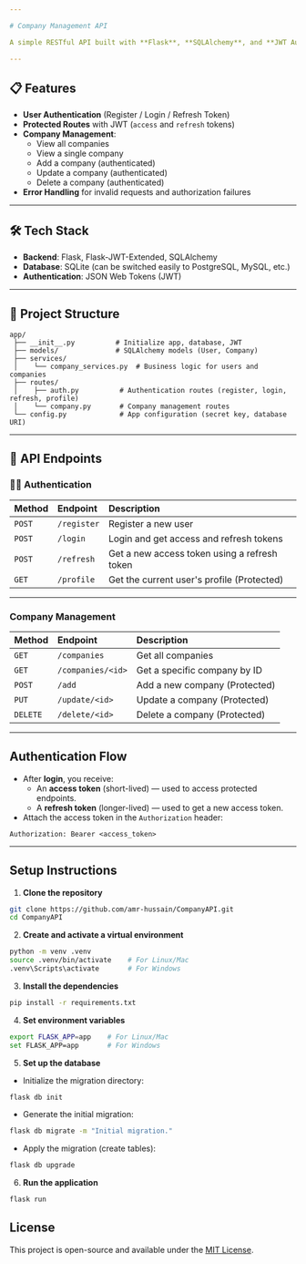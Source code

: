 ```yaml
---

# Company Management API

A simple RESTful API built with **Flask**, **SQLAlchemy**, and **JWT Authentication** to manage companies and user accounts.

---
```


## 📋 Features

- **User Authentication** (Register / Login / Refresh Token)
- **Protected Routes** with JWT (`access` and `refresh` tokens)
- **Company Management**:
  - View all companies
  - View a single company
  - Add a company (authenticated)
  - Update a company (authenticated)
  - Delete a company (authenticated)
- **Error Handling** for invalid requests and authorization failures

---

## 🛠️ Tech Stack

- **Backend**: Flask, Flask-JWT-Extended, SQLAlchemy
- **Database**: SQLite (can be switched easily to PostgreSQL, MySQL, etc.)
- **Authentication**: JSON Web Tokens (JWT)

---

## 📂 Project Structure

```
app/
 ├── __init__.py          # Initialize app, database, JWT
 ├── models/              # SQLAlchemy models (User, Company)
 ├── services/
 │    └── company_services.py  # Business logic for users and companies
 ├── routes/
 │    ├── auth.py          # Authentication routes (register, login, refresh, profile)
 │    └── company.py       # Company management routes
 └── config.py             # App configuration (secret key, database URI)
```

---

## 🚦 API Endpoints

### 🧑‍💻 Authentication

| Method | Endpoint | Description |
|:---|:---|:---|
| `POST` | `/register` | Register a new user |
| `POST` | `/login` | Login and get access and refresh tokens |
| `POST` | `/refresh` | Get a new access token using a refresh token |
| `GET`  | `/profile` | Get the current user's profile (Protected) |

---

### Company Management

| Method | Endpoint | Description |
|:---|:---|:---|
| `GET` | `/companies` | Get all companies |
| `GET` | `/companies/<id>` | Get a specific company by ID |
| `POST` | `/add` | Add a new company (Protected) |
| `PUT` | `/update/<id>` | Update a company (Protected) |
| `DELETE` | `/delete/<id>` | Delete a company (Protected) |

---

## Authentication Flow

- After **login**, you receive:
  - An **access token** (short-lived) — used to access protected endpoints.
  - A **refresh token** (longer-lived) — used to get a new access token.
- Attach the access token in the `Authorization` header:

```
Authorization: Bearer <access_token>
```

---

## Setup Instructions

1. **Clone the repository**

```bash
git clone https://github.com/amr-hussain/CompanyAPI.git
cd CompanyAPI
```

2. **Create and activate a virtual environment**

```bash
python -m venv .venv
source .venv/bin/activate    # For Linux/Mac
.venv\Scripts\activate       # For Windows
```

3. **Install the dependencies**

```bash
pip install -r requirements.txt
```

4. **Set environment variables**

```bash
export FLASK_APP=app    # For Linux/Mac
set FLASK_APP=app       # For Windows
```

5. **Set up the database**

- Initialize the migration directory:

```bash
flask db init
```

- Generate the initial migration:

```bash
flask db migrate -m "Initial migration."
```

- Apply the migration (create tables):

```bash
flask db upgrade
```

6. **Run the application**

```bash
flask run
```


## License

This project is open-source and available under the [MIT License](LICENSE).


